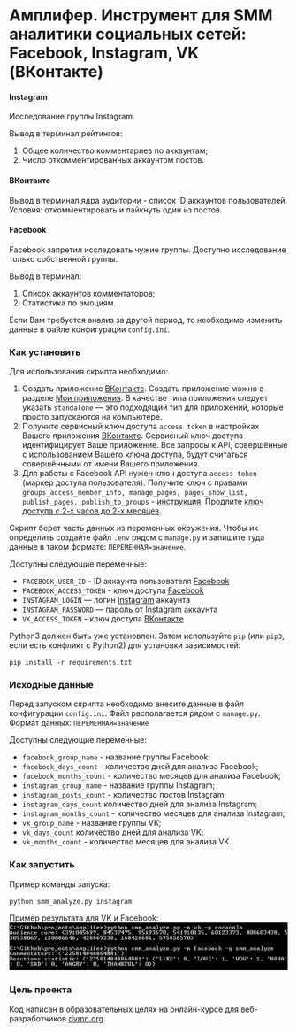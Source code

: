 # Амплифер. Инструмент для SMM аналитики социальных сетей: Facebook, Instagram, VK (ВКонтакте)

#### Instagram
Исследование группы Instagram. 

Вывод в терминал рейтингов:
1. Общее количество комментариев по аккаунтам;
2. Число откомментированных аккаунтом постов.

#### ВКонтакте
Вывод в терминал ядра аудитории - список ID аккаунтов пользователей. Условия: откомментировать и лайкнуть один из постов.

#### Facebook 
Facebook запретил исследовать чужие группы. Доступно исследование только собственной группы.

Вывод в терминал:
1. Список аккаунтов комментаторов;
2. Статистика по эмоциям.

Если Вам требуется анализ за другой период, то необходимо изменить данные в файле конфигурации `config.ini`.

### Как установить

Для использования скрипта необходимо:

1. Создать приложение  [ВКонтакте](https://vk.com/). Создать приложение можно в разделе [Мои приложения](https://vk.com/apps?act=manage). В качестве типа приложения следует указать `standalone` — это подходящий тип для приложений, которые просто запускаются на компьютере.
2. Получите сервисный ключ доступа `access token` в настройках Вашего приложения [ВКонтакте](https://vk.com/). Сервисный ключ доступа идентифицирует Ваше приложение. Все запросы к API, совершённые с использованием Вашего ключа доступа, будут считаться совершёнными от имени Вашего приложения.
3. Для работы с Facebook API нужен ключ доступа `access token` (маркер доступа пользователя). Получите ключ с правами `groups_access_member_info, manage_pages, pages_show_list, publish_pages, publish_to_groups` - [инструкция](https://developers.facebook.com/docs/graph-api/explorer/). Продлите [ключ доступа с 2-х часов до 2-х месяцев](https://developers.facebook.com/tools/debug/accesstoken/).

Скрипт берет часть данных из переменных окружения. Чтобы их определить создайте файл `.env` рядом с `manage.py` и запишите туда данные в таком формате: `ПЕРЕМЕННАЯ=значение`.

Доступны следующие переменные:
- `FACEBOOK_USER_ID` - ID аккаунта пользователя [Facebook](https://www.facebook.com/)
- `FACEBOOK_ACCESS_TOKEN` - ключ доступа [Facebook](https://www.facebook.com/)
- `INSTAGRAM_LOGIN` — логин [Instagram](https://www.instagram.com/) аккаунта
- `INSTAGRAM_PASSWORD` — пароль от [Instagram](https://www.instagram.com/) аккаунта
- `VK_ACCESS_TOKEN` - ключ доступа [ВКонтакте](https://vk.com/)


Python3 должен быть уже установлен. 
Затем используйте `pip` (или `pip3`, если есть конфликт с Python2) для установки зависимостей:
```
pip install -r requirements.txt
```

### Исходные данные

Перед запуском скрипта необходимо внеcите данные в файл конфигурации `config.ini`. Файл располагается рядом с `manage.py`. Формат данных: `ПЕРЕМЕННАЯ=значение`

Доступны следующие переменные:
- `facebook_group_name` - название группы Facebook;
- `facebook_days_count` - количество дней для анализа Facebook;
- `facebook_months_count` - количество месяцев для анализа Facebook;
- `instagram_group_name` - название группы Instagram;
- `instagram_posts_count` - количество постов Instagram;
- `instagram_days_count` количество дней для анализа Instagram;
- `instagram_months_count` - количество месяцев для анализа Instagram;
- `vk_group_name` - название группы VK;
- `vk_days_count` количество дней для анализа VK;
- `vk_months_count` - количество месяцев для анализа VK.


### Как запустить

Пример команды запуска:
```
python smm_analyze.py instagram
```

Пример результата для VK и Facebook: 
![](result_example.png)


### Цель проекта

Код написан в образовательных целях на онлайн-курсе для веб-разработчиков [dvmn.org](https://dvmn.org/).
